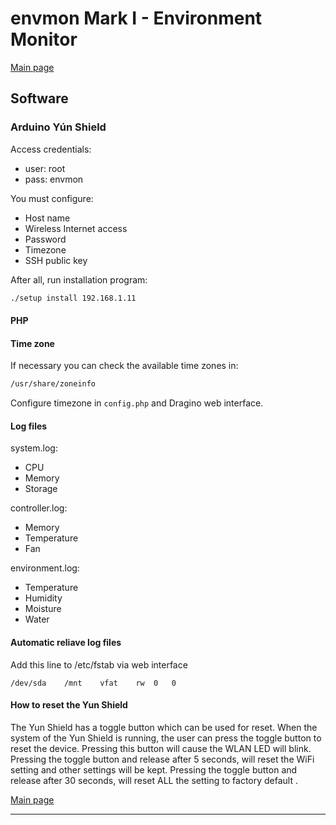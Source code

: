 # envmon Mark I - Environment Monitor

[Main page]

## Software

### Arduino Yún Shield

Access credentials:
- user: root
- pass: envmon

You must configure:
- Host name
- Wireless Internet access
- Password
- Timezone
- SSH public key

After all, run installation program:
``` sh
./setup install 192.168.1.11
```

#### PHP

#### Time zone
If necessary you can check the available time zones in:

``` sh
/usr/share/zoneinfo
```

Configure timezone in `config.php` and Dragino web interface.

#### Log files

system.log:
- CPU
- Memory
- Storage

controller.log:
- Memory
- Temperature
- Fan

environment.log:
- Temperature
- Humidity
- Moisture
- Water

#### Automatic reliave log files

Add this line to /etc/fstab via web interface
```
/dev/sda	/mnt	vfat	rw	0	0
```

#### How to reset the Yun Shield

The Yun Shield has a toggle button which can be used for reset. When the system of the Yun Shield is running, the user can press the toggle button to reset the device. Pressing this button will cause the WLAN LED will blink.
Pressing the toggle button and release after 5 seconds, will reset the WiFi setting and other settings will be kept.
Pressing the toggle button and release after 30 seconds, will reset ALL the setting to factory default .

[Main page]

---

[Main page]: ../README.md
